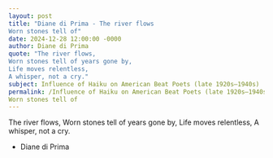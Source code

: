 ```yaml
---
layout: post
title: "Diane di Prima - The river flows
Worn stones tell of"
date: 2024-12-28 12:00:00 -0000
author: Diane di Prima
quote: "The river flows,
Worn stones tell of years gone by,
Life moves relentless,
A whisper, not a cry."
subject: Influence of Haiku on American Beat Poets (late 1920s–1940s)
permalink: /Influence of Haiku on American Beat Poets (late 1920s–1940s)/Diane di Prima/Diane di Prima - The river flows
Worn stones tell of
---
```


The river flows,
Worn stones tell of years gone by,
Life moves relentless,
A whisper, not a cry.

- Diane di Prima
